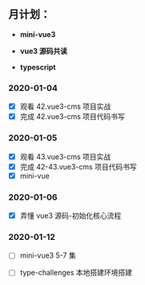## 月计划：

- **mini-vue3**

- **vue3 源码共读**

- **typescript**

### 2020-01-04

- [x] 观看 42.vue3-cms 项目实战
- [x] 完成 42.vue3-cms 项目代码书写

### 2020-01-05

- [x] 观看 43.vue3-cms 项目实战
- [x] 完成 42-43.vue3-cms 项目代码书写
- [x] mini-vue

### 2020-01-06

- [x] 弄懂 vue3 源码-初始化核心流程

### 2020-01-12

- [ ] mini-vue3 5-7 集

- [ ] type-challenges 本地搭建环境搭建
